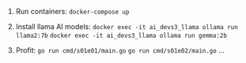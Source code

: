 1. Run containers:
``
docker-compose up
``

2. Install llama AI models:
``
docker exec -it ai_devs3_llama ollama run llama2:7b
``
``
docker exec -it ai_devs3_llama ollama run gemma:2b
``

3. Profit:
``
go run cmd/s01e01/main.go
``
``
go run cmd/s01e02/main.go
``
...

